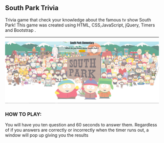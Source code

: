 ## South Park Trivia

Trivia game that check your knowledge  about the famous tv show South Park!
This game was created using HTML, CSS,JavaScript, jQuery, Timers and Bootstrap .

<hr>


![](assets/images/Capture.JPG)



### HOW TO PLAY:
You will have you ten question and 60 seconds to answer them.
Regardless of if you answers are correctly or incorrectly when the timer runs out,
a window will pop up giving you the results

